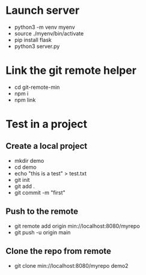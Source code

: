  # Launch server
  - python3 -m venv myenv
  - source ./myenv/bin/activate
  - pip install flask 
  - python3 server.py

# Link the git remote helper
  - cd git-remote-min
  - npm i
  - npm link

# Test in a project
## Create a local project
  - mkdir demo
  - cd demo
  - echo "this is a test" > test.txt
  - git init
  - git add .
  - git commit -m "first"

## Push to the remote
  - git remote add origin min://localhost:8080/myrepo
  - git push -u origin main

## Clone the repo from remote
  - git clone min://localhost:8080/myrepo demo2  